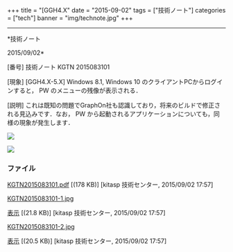 ﻿+++
title = "[GGH4.X"
date = "2015-09-02"
tags = ["技術ノート"]
categories = ["tech"]
banner = "img/technote.jpg"
+++

-----------------------------------------------------------------------------------------------------------------------------

*技術ノート

2015/09/02*


[番号]
技術ノート KGTN 2015083101

[現象]
[GGH4.X-5.X] Windows 8.1, Windows 10
のクライアントPCからログインすると， PW のメニューの残像が表示される．

[説明]
これは既知の問題でGraphOn社も認識しており，将来のビルドで修正される見込みです．なお，
PW から起動されるアプリケーションについても，同様の現象が発生します．

![](http://techreport.kitasp.net/attachments/download/2255/KGTN2015083101-1.jpg)

![](http://techreport.kitasp.net/attachments/download/2256/KGTN2015083101-2.jpg)


### ファイル

 
 


[KGTN2015083101.pdf](http://techreport.kitasp.net/attachments/download/2254/KGTN2015083101.pdf)
 [(178 KB)] [kitasp 技術センター, 2015/09/02
17:57]

[KGTN2015083101-1.jpg](http://techreport.kitasp.net/attachments/download/2255/KGTN2015083101-1.jpg)

[表示](http://techreport.kitasp.net/attachments/2255/KGTN2015083101-1.jpg "表示")
 [(21.8 KB)] [kitasp 技術センター, 2015/09/02
17:57]

[KGTN2015083101-2.jpg](http://techreport.kitasp.net/attachments/download/2256/KGTN2015083101-2.jpg)

[表示](http://techreport.kitasp.net/attachments/2256/KGTN2015083101-2.jpg "表示")
 [(20.5 KB)] [kitasp 技術センター, 2015/09/02
17:57]


 


 

